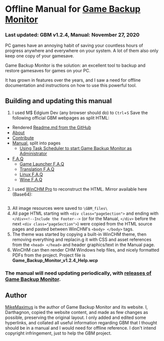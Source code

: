 # Offline Manual for [Game Backup Monitor](http://mikemaximus.github.io/gbm-web/)

### Last updated: GBM v1.2.4, Manual: November 27, 2020

PC games have an annoying habit of saving your countless hours of progress anywhere and everywhere on your system. A lot of them also only keep one copy of your gamesave.

Game Backup Monitor is the solution: an excellent tool to backup and restore gamesaves for games on your PC.

It has grown in features over the years, and I saw a need for offline documentation and instructions on how to use this powerful tool.

## Building and updating this manual

1. I used M$ Edgium Dev (any browser should do) to ```Ctrl```+```S``` Save the following official GBM webpages as split HTML:
 - Rendered [Readme.md from the GitHub](https://github.com/MikeMaximus/gbm)
 - [About](http://mikemaximus.github.io/gbm-web/about.html)
 - [Contribute](http://mikemaximus.github.io/gbm-web/contribute.html)
 - [Manual](http://mikemaximus.github.io/gbm-web/manual.html), split into pages
	 - [Using Task Scheduler to start Game Backup Monitor as Administrator](http://mikemaximus.github.io/gbm-web/gbm_task_scheduler.html)
 - [F.A.Q](http://mikemaximus.github.io/gbm-web/faq.html)
	- [Game Launcher F.A.Q](http://mikemaximus.github.io/gbm-web/launcher.html)
	-  [Translation F.A.Q](http://mikemaximus.github.io/gbm-web/translations.html)
	-  [Linux F.A.Q](http://mikemaximus.github.io/gbm-web/linux.html)
	-  [Wine F.A.Q](http://mikemaximus.github.io/gbm-web/wine.html)

2. I used [WinCHM Pro](http://www.softany.com/winchm/) to reconstruct the HTML. Mirror available here (Base64):
``` aHR0cHM6Ly9scmVwYWNrcy5ydS9yZXBha2ktcmF6bnloLXByb2dyYW1tLzQ4MC13aW5jaG0tcHJvLXJlcGFjay1hbXAtcG9ydGFibGUuaHRtbA==
```

3. All image resources were saved to ```\GBM_files\```
4. All page HTML starting with ```<div class="pageSection">``` and ending with ```</div><!--Include the Footer-->``` (or for the Manual, ```</div>``` before the next ```<div class="pageSection">```) were copied from the HTML source pages and pasted between WinCHM's ```<body> </body>``` tags.
5. The theme was started by copying a built-in WinCHM theme, then removing everything and replacin.g it with CSS and asset references from the ```<head> </head>``` and header graphics/text in the Manual page.
6. WinCHM can then render CHM Windows help files, and nicely formatted PDFs from the project. Project file is **Game_Backup_Monitor_v1.2.4_Help.wcp**

### The manual will need updating periodically, with [releases of Game Backup Monitor](https://github.com/MikeMaximus/gbm/releases).

## Author
[MikeMaximus](https://github.com/MikeMaximus) is the author of Game Backup Monitor and its website. I, Darthagnon, copied the website content, and made as few changes as possible, preserving the original layout. I only added and edited some hyperlinks, and collated all useful information regarding GBM that I thought should be in a manual and I would need for offline reference. I don't intend copyright infringement, just to help the GBM project.